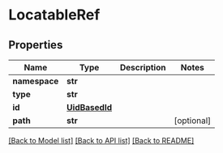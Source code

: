 # LocatableRef

## Properties
Name | Type | Description | Notes
------------ | ------------- | ------------- | -------------
**namespace** | **str** |  | 
**type** | **str** |  | 
**id** | [**UidBasedId**](UidBasedId.md) |  | 
**path** | **str** |  | [optional] 

[[Back to Model list]](../README.md#documentation-for-models) [[Back to API list]](../README.md#documentation-for-api-endpoints) [[Back to README]](../README.md)

